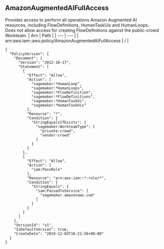 
## AmazonAugmentedAIFullAccess
Provides access to perform all operations Amazon Augmented AI resources, including FlowDefinitions, HumanTaskUis and HumanLoops. Does not allow access for creating FlowDefinitions against the public-crowd Workteam.
| Arn | Path |
| --- | --- |
| arn:aws:iam::aws:policy/AmazonAugmentedAIFullAccess | / |
```
{
  "PolicyVersion": {
    "Document": {
      "Version": "2012-10-17",
      "Statement": [
        {
          "Effect": "Allow",
          "Action": [
            "sagemaker:*HumanLoop",
            "sagemaker:*HumanLoops",
            "sagemaker:*FlowDefinition",
            "sagemaker:*FlowDefinitions",
            "sagemaker:*HumanTaskUi",
            "sagemaker:*HumanTaskUis"
          ],
          "Resource": "*",
          "Condition": {
            "StringEqualsIfExists": {
              "sagemaker:WorkteamType": [
                "private-crowd",
                "vendor-crowd"
              ]
            }
          }
        },
        {
          "Effect": "Allow",
          "Action": [
            "iam:PassRole"
          ],
          "Resource": "arn:aws:iam::*:role/*",
          "Condition": {
            "StringEquals": {
              "iam:PassedToService": [
                "sagemaker.amazonaws.com"
              ]
            }
          }
        }
      ]
    },
    "VersionId": "v1",
    "IsDefaultVersion": true,
    "CreateDate": "2019-12-03T16:21:56+00:00"
  }
}
```

